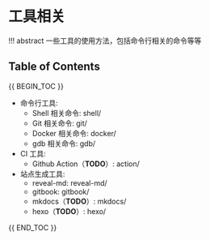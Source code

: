 # 工具相关

!!! abstract
    一些工具的使用方法，包括命令行相关的命令等等

## Table of Contents

{{ BEGIN_TOC }}

- 命令行工具:
  - Shell 相关命令: shell/
  - Git 相关命令: git/
  - Docker 相关命令: docker/
  - gdb 相关命令: gdb/
- CI 工具:
  - Github Action（**TODO**）: action/
- 站点生成工具:
  - reveal-md: reveal-md/
  - gitbook: gitbook/
  - mkdocs（**TODO**）: mkdocs/
  - hexo（**TODO**）: hexo/

{{ END_TOC }}

<!-- ## 命令行工具
- [Shell 相关命令](shell/)
- [Git 相关命令](git/)
- [Docker 相关命令](docker/)
- [gdb 相关命令](gdb/)

## CI工具
- [Github Action（**TODO**）](action/)

## 站点生成工具

- [reveal-md](reveal-md/)
- [gitbook](gitbook/)
- [mkdocs（**TODO**）](mkdocs/)
- [hexo（**TODO**）](hexo/) -->